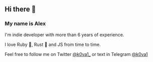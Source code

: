 ## Hi there 👋
### My name is Alex

I'm indie developer with more than 6 years of experience.

I love Ruby 💎, Rust 🦀 and JS from time to time.

Feel free to follow me on Twitter [@k0va1_](https://twitter.com/k0va1_) or text in Telegram [@k0va1](https://t.me/k0va1)
